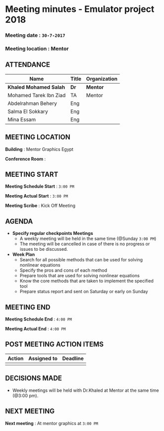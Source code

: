 # Meeting minutes - Emulator project 2018

### Meeting date : `30-7-2017`
### Meeting location : Mentor

## ATTENDANCE
Name | Title | Organization
--- | --- | ---
**Khaled Mohamed Salah** | **Dr** | **Mentor**
Mohamed Tarek Ibn Ziad | TA | Mentor
Abdelrahman Behery | Eng |
Salma El Sokkary | Eng |
Mina Essam | Eng

## MEETING LOCATION
**Building** : Mentor Graphics Egypt

**Conference Room** :  

## MEETING START
**Meeting Schedule Start** : `3:00 PM`

**Meeting Actual Start** : `3:00 PM`

**Meeting Scribe** :  Kick Off Meeting

## AGENDA

+ **Specify regular checkpoints Meetings**
    + A weekly meeting will be held in the same time (@Sunday `3:00 PM`)
    + The meeting will be cancelled in case of there is no progress or issues to be discussed.
+ **Week Plan**
    + Search for all possible methods that can be used for solving nonlinear equations
    + Specify the pros and cons of each method 
    + Prepare tools that are used for solving nonlinear equations
    + Know the core methods that are taken to implement the specified tool
    + Prepare status report and sent on Saturday or early on Sunday

## MEETING END
**Meeting Schedule End** : `4:00 PM`

**Meeting Actual End** : `4:00 PM`

## POST MEETING ACTION ITEMS

Action | Assigned to | Deadline
--- | --- | ---
 | | |

## DECISIONS MADE
+ Weekly meetings will be held with Dr.Khaled at Mentor at the same time (@3:00 pm).

## NEXT MEETING
**Next meeting** : At mentor graphics at `3:00 PM`